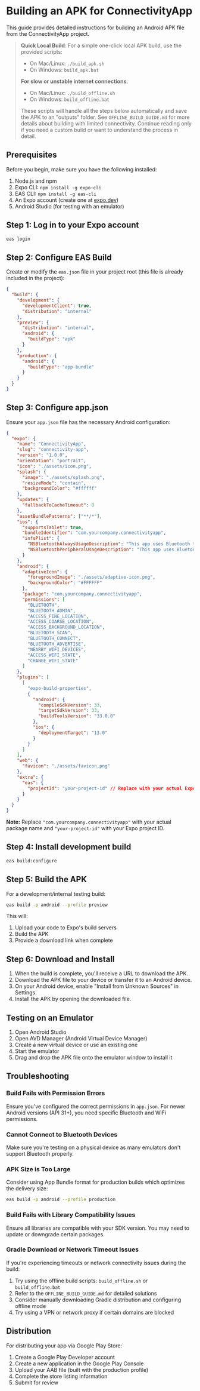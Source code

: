 # Building an APK for ConnectivityApp

This guide provides detailed instructions for building an Android APK file from the ConnectivityApp project.

> **Quick Local Build**: For a simple one-click local APK build, use the provided scripts:
> - On Mac/Linux: `./build_apk.sh`
> - On Windows: `build_apk.bat`
> 
> **For slow or unstable internet connections**:
> - On Mac/Linux: `./build_offline.sh`
> - On Windows: `build_offline.bat`
> 
> These scripts will handle all the steps below automatically and save the APK to an "outputs" folder.
> See `OFFLINE_BUILD_GUIDE.md` for more details about building with limited connectivity.
> Continue reading only if you need a custom build or want to understand the process in detail.

## Prerequisites

Before you begin, make sure you have the following installed:

1. Node.js and npm
2. Expo CLI: `npm install -g expo-cli`
3. EAS CLI: `npm install -g eas-cli`
4. An Expo account (create one at [expo.dev](https://expo.dev/signup))
5. Android Studio (for testing with an emulator)

## Step 1: Log in to your Expo account

```bash
eas login
```

## Step 2: Configure EAS Build

Create or modify the `eas.json` file in your project root (this file is already included in the project):

```json
{
  "build": {
    "development": {
      "developmentClient": true,
      "distribution": "internal"
    },
    "preview": {
      "distribution": "internal",
      "android": {
        "buildType": "apk"
      }
    },
    "production": {
      "android": {
        "buildType": "app-bundle"
      }
    }
  }
}
```

## Step 3: Configure app.json

Ensure your `app.json` file has the necessary Android configuration:

```json
{
  "expo": {
    "name": "ConnectivityApp",
    "slug": "connectivity-app",
    "version": "1.0.0",
    "orientation": "portrait",
    "icon": "./assets/icon.png",
    "splash": {
      "image": "./assets/splash.png",
      "resizeMode": "contain",
      "backgroundColor": "#ffffff"
    },
    "updates": {
      "fallbackToCacheTimeout": 0
    },
    "assetBundlePatterns": ["**/*"],
    "ios": {
      "supportsTablet": true,
      "bundleIdentifier": "com.yourcompany.connectivityapp",
      "infoPlist": {
        "NSBluetoothAlwaysUsageDescription": "This app uses Bluetooth to connect to and manage nearby devices.",
        "NSBluetoothPeripheralUsageDescription": "This app uses Bluetooth to connect to and manage nearby devices."
      }
    },
    "android": {
      "adaptiveIcon": {
        "foregroundImage": "./assets/adaptive-icon.png",
        "backgroundColor": "#FFFFFF"
      },
      "package": "com.yourcompany.connectivityapp",
      "permissions": [
        "BLUETOOTH",
        "BLUETOOTH_ADMIN",
        "ACCESS_FINE_LOCATION",
        "ACCESS_COARSE_LOCATION",
        "ACCESS_BACKGROUND_LOCATION",
        "BLUETOOTH_SCAN",
        "BLUETOOTH_CONNECT",
        "BLUETOOTH_ADVERTISE",
        "NEARBY_WIFI_DEVICES",
        "ACCESS_WIFI_STATE",
        "CHANGE_WIFI_STATE"
      ]
    },
    "plugins": [
      [
        "expo-build-properties",
        {
          "android": {
            "compileSdkVersion": 33,
            "targetSdkVersion": 33,
            "buildToolsVersion": "33.0.0"
          },
          "ios": {
            "deploymentTarget": "13.0"
          }
        }
      ]
    ],
    "web": {
      "favicon": "./assets/favicon.png"
    },
    "extra": {
      "eas": {
        "projectId": "your-project-id" // Replace with your actual Expo project ID
      }
    }
  }
}
```

**Note:** Replace `"com.yourcompany.connectivityapp"` with your actual package name and `"your-project-id"` with your Expo project ID.

## Step 4: Install development build

```bash
eas build:configure
```

## Step 5: Build the APK

For a development/internal testing build:

```bash
eas build -p android --profile preview
```

This will:
1. Upload your code to Expo's build servers
2. Build the APK
3. Provide a download link when complete

## Step 6: Download and Install

1. When the build is complete, you'll receive a URL to download the APK.
2. Download the APK file to your device or transfer it to an Android device.
3. On your Android device, enable "Install from Unknown Sources" in Settings.
4. Install the APK by opening the downloaded file.

## Testing on an Emulator

1. Open Android Studio
2. Open AVD Manager (Android Virtual Device Manager)
3. Create a new virtual device or use an existing one
4. Start the emulator
5. Drag and drop the APK file onto the emulator window to install it

## Troubleshooting

### Build Fails with Permission Errors

Ensure you've configured the correct permissions in `app.json`. For newer Android versions (API 31+), you need specific Bluetooth and WiFi permissions.

### Cannot Connect to Bluetooth Devices

Make sure you're testing on a physical device as many emulators don't support Bluetooth properly.

### APK Size is Too Large

Consider using App Bundle format for production builds which optimizes the delivery size:

```bash
eas build -p android --profile production
```

### Build Fails with Library Compatibility Issues

Ensure all libraries are compatible with your SDK version. You may need to update or downgrade certain packages.

### Gradle Download or Network Timeout Issues

If you're experiencing timeouts or network connectivity issues during the build:

1. Try using the offline build scripts: `build_offline.sh` or `build_offline.bat`
2. Refer to the `OFFLINE_BUILD_GUIDE.md` for detailed solutions
3. Consider manually downloading Gradle distribution and configuring offline mode
4. Try using a VPN or network proxy if certain domains are blocked

## Distribution

For distributing your app via Google Play Store:

1. Create a Google Play Developer account
2. Create a new application in the Google Play Console
3. Upload your AAB file (built with the production profile)
4. Complete the store listing information
5. Submit for review